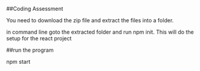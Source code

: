 ##Coding Assessment

You need to download the zip file and extract the files into a folder.

in command line goto the extracted folder and run npm init. This will do the setup for the react project

##run the program

npm start


